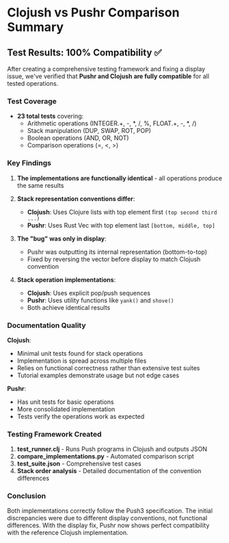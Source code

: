 # Clojush vs Pushr Comparison Summary

## Test Results: 100% Compatibility ✅

After creating a comprehensive testing framework and fixing a display issue, we've verified that **Pushr and Clojush are fully compatible** for all tested operations.

### Test Coverage
- **23 total tests** covering:
  - Arithmetic operations (INTEGER.+, -, *, /, %, FLOAT.+, -, *, /)
  - Stack manipulation (DUP, SWAP, ROT, POP)
  - Boolean operations (AND, OR, NOT)
  - Comparison operations (=, <, >)

### Key Findings

1. **The implementations are functionally identical** - all operations produce the same results

2. **Stack representation conventions differ**:
   - **Clojush**: Uses Clojure lists with top element first `(top second third ...)`
   - **Pushr**: Uses Rust Vec with top element last `[bottom, middle, top]`

3. **The "bug" was only in display**:
   - Pushr was outputting its internal representation (bottom-to-top)
   - Fixed by reversing the vector before display to match Clojush convention

4. **Stack operation implementations**:
   - **Clojush**: Uses explicit pop/push sequences
   - **Pushr**: Uses utility functions like `yank()` and `shove()`
   - Both achieve identical results

### Documentation Quality

**Clojush**:
- Minimal unit tests found for stack operations
- Implementation is spread across multiple files
- Relies on functional correctness rather than extensive test suites
- Tutorial examples demonstrate usage but not edge cases

**Pushr**:
- Has unit tests for basic operations
- More consolidated implementation
- Tests verify the operations work as expected

### Testing Framework Created

1. **test_runner.clj** - Runs Push programs in Clojush and outputs JSON
2. **compare_implementations.py** - Automated comparison script
3. **test_suite.json** - Comprehensive test cases
4. **Stack order analysis** - Detailed documentation of the convention differences

### Conclusion

Both implementations correctly follow the Push3 specification. The initial discrepancies were due to different display conventions, not functional differences. With the display fix, Pushr now shows perfect compatibility with the reference Clojush implementation.